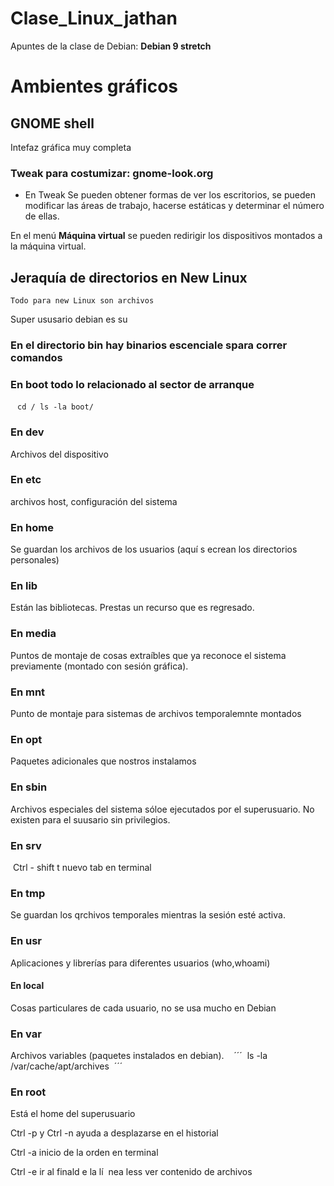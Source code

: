 # Clase_Linux_jathan
Apuntes de la clase de Debian: **Debian 9 stretch**


# Ambientes gráficos

## GNOME shell

Intefaz gráfica muy completa

### Tweak para costumizar: gnome-look.org

- En Tweak Se pueden obtener formas de ver los escritorios, se pueden modificar las áreas de trabajo, hacerse estáticas y determinar el número de ellas. 

En el menú **Máquina virtual** se pueden redirigir los dispositivos montados a la máquina virtual.

## Jeraquía de directorios en New Linux

	Todo para new Linux son archivos
  
  
  Super ususario debian es su
  
  ### En el directorio bin hay binarios escenciale spara correr comandos
  
  ### En boot todo lo relacionado al sector de arranque
  
  ```
  cd /
  ls -la boot/
  ```
  ### En dev
  
  Archivos del dispositivo
  
  ### En etc
  
 archivos host, configuración del sistema
 
 ### En home
 
 Se guardan los archivos de los usuarios (aquí s ecrean los directorios personales)
 
 ### En lib
 
 Están las bibliotecas. Prestas un recurso que es regresado.
 
 ### En media
 
 Puntos de montaje de cosas extraíbles que ya reconoce el sistema previamente (montado con sesión gráfica).
 
 ### En mnt
 
 Punto de montaje para sistemas de archivos temporalemnte montados
 
 ### En opt
 
 Paquetes adicionales que nostros instalamos
 
 ### En sbin
 
 Archivos especiales del sistema sóloe ejecutados por el superusuario. No existen para el suusario sin privilegios.
 
 ### En srv
 
  Ctrl - shift t nuevo tab en terminal
  
  ### En tmp
  
  Se guardan los qrchivos temporales mientras la sesión esté activa.
  
  ### En usr
  
  Aplicaciones y librerías para diferentes usuarios (who,whoami)
  
  #### En local
  
  Cosas particulares de cada usuario, no se usa mucho en Debian
  
  ### En var
  
  Archivos variables (paquetes instalados en debian). 
  
  ´´´
  ls -la /var/cache/apt/archives
  ´´´
  
  ### En root 
  
  Está el home del superusuario
  
  Ctrl -p y Ctrl -n ayuda a desplazarse en el historial
  
  Ctrl -a inicio de la orden en terminal
  
  Ctrl -e ir al finald e la lí
  nea
  less ver contenido de archivos

